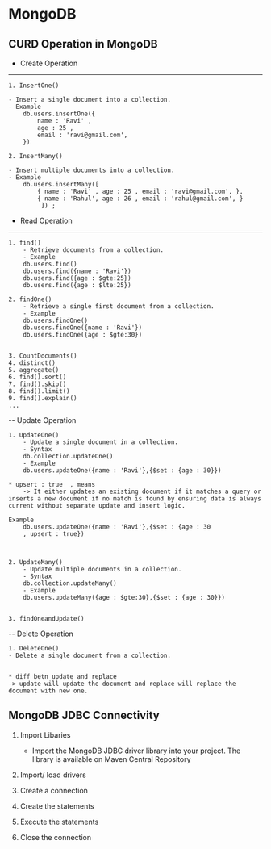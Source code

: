 
MongoDB
=======


CURD Operation in MongoDB 
-------------------------

- Create Operation 
-------------------
    1. InsertOne() 

    - Insert a single document into a collection.
    - Example 
        db.users.insertOne({
            name : 'Ravi' , 
            age : 25 ,
            email : 'ravi@gmail.com',
        })

    2. InsertMany()

    - Insert multiple documents into a collection.
    - Example
        db.users.insertMany([
            { name : 'Ravi' , age : 25 , email : 'ravi@gmail.com', },
            { name : 'Rahul', age : 26 , email : 'rahul@gmail.com', }
             ]) ; 

    


- Read Operation 
-------------------

    1. find()
        - Retrieve documents from a collection.
        - Example
        db.users.find()
        db.users.find({name : 'Ravi'})
        db.users.find({age : $gte:25})
        db.users.find({age : $lte:25})

    2. findOne()
        - Retrieve a single first document from a collection.
        - Example
        db.users.findOne()
        db.users.findOne({name : 'Ravi'})
        db.users.findOne({age : $gte:30})

    
    3. CountDocuments()
    4. distinct()
    5. aggregate()
    6. find().sort()
    7. find().skip()
    8. find().limit()
    9. find().explain()
    ...


-- Update Operation 

    1. UpdateOne()
        - Update a single document in a collection.
        - Syntax 
        db.collection.updateOne()
        - Example
        db.users.updateOne({name : 'Ravi'},{$set : {age : 30}})

    * upsert : true  , means 
        -> It either updates an existing document if it matches a query or inserts a new document if no match is found by ensuring data is always current without separate update and insert logic.

    Example
        db.users.updateOne({name : 'Ravi'},{$set : {age : 30
        , upsert : true})



    2. UpdateMany()
        - Update multiple documents in a collection.
        - Syntax
        db.collection.updateMany()
        - Example 
        db.users.updateMany({age : $gte:30},{$set : {age : 30}})


    3. findOneandUpdate()


-- Delete Operation

    1. DeleteOne()
    - Delete a single document from a collection.


    * diff betn update and replace 
    -> update will update the document and replace will replace the document with new one.
    



MongoDB JDBC Connectivity
-------------------------

1. Import Libaries 
    - Import the MongoDB JDBC driver library into your project. The library is available on Maven Central Repository

2. Import/ load drivers 
3. Create a connection
4. Create the statements 
5. Execute the statements
6. Close the connection


